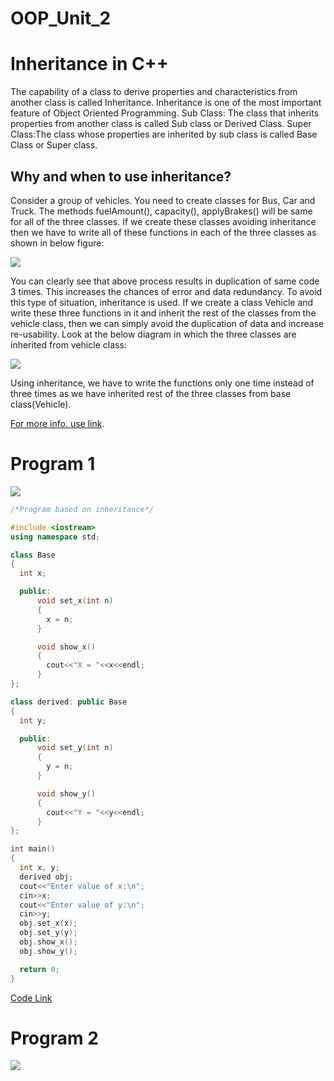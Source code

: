 # OOP_Unit_2

# Inheritance in C++

The capability of a class to derive properties and characteristics from another class is called Inheritance. Inheritance is one of the most important feature of Object Oriented Programming.
Sub Class: The class that inherits properties from another class is called Sub class or Derived Class.
Super Class:The class whose properties are inherited by sub class is called Base Class or Super class.


## Why and when to use inheritance?

Consider a group of vehicles. You need to create classes for Bus, Car and Truck. The methods fuelAmount(), capacity(), applyBrakes() will be same for all of the three classes. If we create these classes avoiding inheritance then we have to write all of these functions in each of the three classes as shown in below figure:

![](https://media.geeksforgeeks.org/wp-content/uploads/inheritance.png)

You can clearly see that above process results in duplication of same code 3 times. This increases the chances of error and data redundancy. To avoid this type of situation, inheritance is used. If we create a class Vehicle and write these three functions in it and inherit the rest of the classes from the vehicle class, then we can simply avoid the duplication of data and increase re-usability. Look at the below diagram in which the three classes are inherited from vehicle class:

![](https://media.geeksforgeeks.org/wp-content/uploads/inheritance2.png)

Using inheritance, we have to write the functions only one time instead of three times as we have inherited rest of the three classes from base class(Vehicle).

[For more info. use link](https://www.geeksforgeeks.org/inheritance-in-c/).

# Program 1

![](https://media.giphy.com/media/9weuRH37aE3X0U83q6/giphy.gif)

```C++
/*Program based on inheritance*/

#include <iostream>
using namespace std;

class Base 
{
  int x;

  public:
      void set_x(int n)
      {
        x = n;
      }

      void show_x()
      {
        cout<<"X = "<<x<<endl;
      }
};

class derived: public Base
{
  int y;

  public:
      void set_y(int n)
      {
        y = n; 
      }

      void show_y()
      {
        cout<<"Y = "<<y<<endl;  
      }
};

int main()
{
  int x, y;
  derived obj;
  cout<<"Enter value of x:\n";
  cin>>x;
  cout<<"Enter value of y:\n";
  cin>>y;
  obj.set_x(x);
  obj.set_y(y);
  obj.show_x();
  obj.show_y();

  return 0;
}
```
[Code Link](https://repl.it/@Siddharthsing13/Program-21#main.cpp)

# Program 2

![](https://media.giphy.com/media/TqiwHbFBaZ4ti/giphy.gif)


